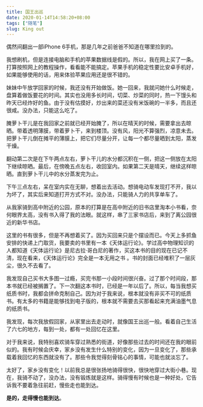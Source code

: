 ```yaml
---
title: 国王出巡
date: 2020-01-14T14:58:20+08:00
tags: ["随笔"]
slug: King out
---
```


偶然间翻出一部iPhone 6手机，那是几年之前爸爸不知道在哪里捡到的。

我想刷机，但是连接电脑和手机的苹果数据线是假的。所以，我在网上买了一条。打算按照网上的教程操作，看看能不能搞定。苹果手机的稳定性要比安卓手机好，如果能够使用的话，用来体验苹果应用还是很不错的。

妹妹中午放学回家的时候，我还没有开始做饭。她一回来，我就问她什么时候走，盘算着做饭要花的时间。其实也没用多长时间，切菜、炒菜的同时，热一下馒头和昨天已经炸好的鱼。由于没有估摸好，炒出来的菜还没有米饭碗的一半多，而且还很咸。没办法，只能这么吃了。

腌萝卜干儿是在我回家之前就已经开始腌了，所以在晴天的时候，需要拿出去晾晒。带着透明薄膜，带着萝卜干，来到楼顶。没有风，阳光不算强烈，凉意未去。把萝卜干儿倒在摊平的薄膜上，把它们尽量分开，让每一个都尽量晒到太阳，蒸发干燥。

翻动第二次是在下午两点左右，萝卜干儿的水分都沉积在一侧，把这一侧放在太阳下继续晾晒。最后，在傍晚五点左右，收回室内。如果第二天是晴天，继续这样晾晒。直到萝卜干儿中的水分蒸发完为止。

下午三点左右，呆在室内实在无聊，想着出去活动。想骑电动车发现打不开，我以为坏了，其实后来知道打开方式不对。没办法，只能骑人力的共享单车了。

从我家骑到高中附近的公园，原本的打算是在高中附近的旧书店里淘本小书看，奈何眼界太高，没有书入得了我的法眼。就这样，串了三家书店后，来到了离公园很近的新华书店。

这里的书有很多，但是不再想着买了。因为买回来只是个摆设而已。今天上多抓鱼安排的快递上门取货，我要卖的书里有一本《天体运行论》。学过高中物理知识的人都知道《天体运行论》是尼古拉·哥白尼的著作，买这本书的目的现在已记不清，现在看来，《天体运行论》完全是一本无用之书 。书的封面已经堆积了一层灰尘，很久不去看了。

我发现自己买书大多图一过瘾，买完书那一小段时间很兴奋。过了那个时间段，那本书就已经被搁置了。下一次翻这本书时，已经是一年以后了。所以，每当我想买纸质书时，我都会拼命克制自己。因为对于我来说，根本就没有非买不可的纸质书。有太多的书籍是能够找到电子版的，根本就不需要去买那看起来充满油墨气息的纸质书。

我发现，每次我放假回家，从家里出去走动时，就像国王出巡一般。看着自己生活了六七的地方，每到一处，都有一处回忆在这里。

对于我来说，我特别喜欢骑车穿过熟悉的街道，好像那些过去的时间还在我的眼前似的。我有时候会庆幸，家乡没有发生什么特别的变化，因为一旦变化了，那些承载着我回忆的东西就没有了。那些令我觉得刻骨铭心的事情，可能也就淡忘了。

太好了，家乡没有变化！以前我总是很张扬地骑得很快，很快地穿过大街小巷。现在，我骑不动了，没办法，没有锻炼就是这样。骑得慢有时候也是一种好处，它告诉我不要着急往前赶，慢些走也能到达。

**是的，走得慢也能到达**。
